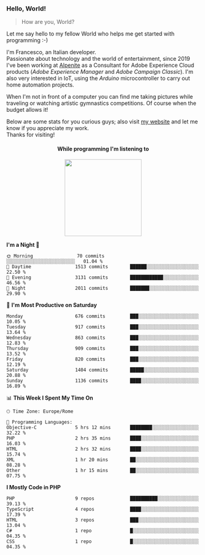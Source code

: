 ### Hello, World!

> How are you, World?

Let me say hello to my fellow World who helps me get started with programming :-)

I'm Francesco, an Italian developer.  
Passionate about technology and the world of entertainment, since 2019 I've been working at [Alpenite](https://www.alpenite.com) as a Consultant for Adobe Experience Cloud products (*Adobe Experience Manager* and *Adobe Campaign Classic*). I'm also very interested in IoT, using the *Arduino* microcontroller to carry out home automation projects.

When I'm not in front of a computer you can find me taking pictures while traveling or watching artistic gymnastics competitions. Of course when the budget allows it!

Below are some stats for you curious guys; also visit [my website](https://www.francescorega.eu) and let me know if you appreciate my work.  
Thanks for visiting!

<div align="center">
  <h4>While programming I'm listening to</h4>
  <a href="https://apps.francescorega.eu/now-playing/11147232609" target="_blank"><img src="https://apps.francescorega.eu/now-playing/11147232609" width="200"></a>
</div>

<!--START_SECTION:waka-->
**I'm a Night 🦉** 

```text
🌞 Morning                70 commits          ░░░░░░░░░░░░░░░░░░░░░░░░░   01.04 % 
🌆 Daytime                1513 commits        ██████░░░░░░░░░░░░░░░░░░░   22.50 % 
🌃 Evening                3131 commits        ████████████░░░░░░░░░░░░░   46.56 % 
🌙 Night                  2011 commits        ███████░░░░░░░░░░░░░░░░░░   29.90 % 
```
📅 **I'm Most Productive on Saturday** 

```text
Monday                   676 commits         ███░░░░░░░░░░░░░░░░░░░░░░   10.05 % 
Tuesday                  917 commits         ███░░░░░░░░░░░░░░░░░░░░░░   13.64 % 
Wednesday                863 commits         ███░░░░░░░░░░░░░░░░░░░░░░   12.83 % 
Thursday                 909 commits         ███░░░░░░░░░░░░░░░░░░░░░░   13.52 % 
Friday                   820 commits         ███░░░░░░░░░░░░░░░░░░░░░░   12.19 % 
Saturday                 1404 commits        █████░░░░░░░░░░░░░░░░░░░░   20.88 % 
Sunday                   1136 commits        ████░░░░░░░░░░░░░░░░░░░░░   16.89 % 
```


📊 **This Week I Spent My Time On** 

```text
🕑︎ Time Zone: Europe/Rome

💬 Programming Languages: 
Objective-C              5 hrs 12 mins       ████████░░░░░░░░░░░░░░░░░   32.22 % 
PHP                      2 hrs 35 mins       ████░░░░░░░░░░░░░░░░░░░░░   16.03 % 
HTML                     2 hrs 32 mins       ████░░░░░░░░░░░░░░░░░░░░░   15.74 % 
XML                      1 hr 20 mins        ██░░░░░░░░░░░░░░░░░░░░░░░   08.28 % 
Other                    1 hr 15 mins        ██░░░░░░░░░░░░░░░░░░░░░░░   07.75 % 
```

**I Mostly Code in PHP** 

```text
PHP                      9 repos             ██████████░░░░░░░░░░░░░░░   39.13 % 
TypeScript               4 repos             ████░░░░░░░░░░░░░░░░░░░░░   17.39 % 
HTML                     3 repos             ███░░░░░░░░░░░░░░░░░░░░░░   13.04 % 
C#                       1 repo              █░░░░░░░░░░░░░░░░░░░░░░░░   04.35 % 
CSS                      1 repo              █░░░░░░░░░░░░░░░░░░░░░░░░   04.35 % 
```




<!--END_SECTION:waka-->
